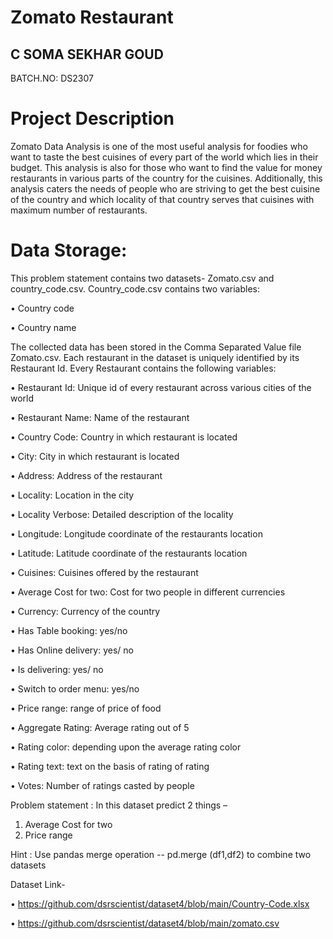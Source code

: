 # Zomato Restaurant
C SOMA SEKHAR GOUD
---------------
BATCH.NO: DS2307


# Project Description

Zomato Data Analysis is one of the most useful analysis for foodies who want to taste the best
cuisines of every part of the world which lies in their budget. This analysis is also for those who
want to find the value for money restaurants in various parts of the country for the cuisines.
Additionally, this analysis caters the needs of people who are striving to get the best cuisine of
the country and which locality of that country serves that cuisines with maximum number of
restaurants.

# Data Storage:
This problem statement contains two datasets- Zomato.csv and country_code.csv.
Country_code.csv contains two variables:

• Country code

• Country name


The collected data has been stored in the Comma Separated Value file Zomato.csv. Each
restaurant in the dataset is uniquely identified by its Restaurant Id. Every Restaurant contains 
the following variables:

• Restaurant Id: Unique id of every restaurant across various cities of the world

• Restaurant Name: Name of the restaurant

• Country Code: Country in which restaurant is located

• City: City in which restaurant is located

• Address: Address of the restaurant

• Locality: Location in the city

• Locality Verbose: Detailed description of the locality

• Longitude: Longitude coordinate of the restaurants location

• Latitude: Latitude coordinate of the restaurants location

• Cuisines: Cuisines offered by the restaurant

• Average Cost for two: Cost for two people in different currencies 

• Currency: Currency of the country

• Has Table booking: yes/no

• Has Online delivery: yes/ no

• Is delivering: yes/ no

• Switch to order menu: yes/no

• Price range: range of price of food

• Aggregate Rating: Average rating out of 5

• Rating color: depending upon the average rating color

• Rating text: text on the basis of rating of rating

• Votes: Number of ratings casted by people

Problem statement : In this dataset predict 2 things –
1) Average Cost for two
2) Price range

Hint : Use pandas merge operation -- pd.merge (df1,df2) to combine two datasets


Dataset Link- 

• https://github.com/dsrscientist/dataset4/blob/main/Country-Code.xlsx

• https://github.com/dsrscientist/dataset4/blob/main/zomato.csv
